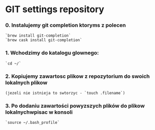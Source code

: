 # GIT settings repository

### 0. Instalujemy git completion ktoryms z polecen
    `brew install git-completion`
    `brew cask install git-completion`
### 1. Wchodzimy do katalogu glownego:
    `cd ~/`
### 2. Kopiujemy zawartosc plikow z repozytorium do swoich lokalnych plikow 
    (jezeli nie istnieja to swtorzyc - `touch .filename`)
### 3. Po dodaniu zawartości powyzszych plików do plikow lokalnychwpisac w konsoli
    `source ~/.bash_profile`


